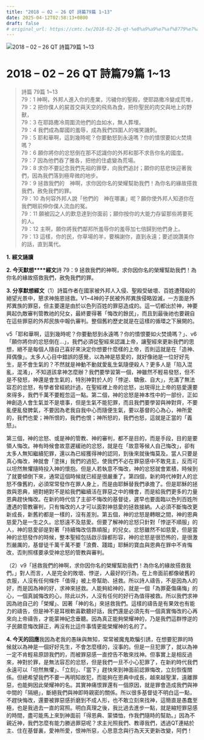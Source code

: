 ```yaml
---
title: "2018 – 02 – 26 QT 詩篇79篇 1~13"
date: 2025-04-12T02:58:13+0800
draft: false
# original_url: https://cmtc.tw/2018-02-26-qt-%e8%a9%a9%e7%af%8779%e7%af%87-113
---
```


![2018 – 02 – 26 QT 詩篇79篇 1~13](/images/qt.jpg   "2018 – 02 – 26 QT 詩篇79篇 1~13")

# 2018 – 02 – 26 QT 詩篇79篇 1~13

> 詩篇 79篇 1~13  
> 79：1 神啊，外邦人進入你的產業，污穢你的聖殿，使耶路撒冷變成荒堆，  
> 79：2 把你僕人的屍首交與天空的飛鳥為食，把你聖民的肉交與地上的野獸，  
> 79：3 在耶路撒冷周圍流他們的血如水，無人葬埋。  
> 79：4 我們成為鄰國的羞辱，成為我們四圍人的嗤笑譏刺。  
> 79：5 耶和華啊，這到幾時呢？你要動怒到永遠嗎？你的憤恨要如火焚燒嗎？  
> 79：6 願你將你的忿怒倒在那不認識你的外邦和那不求告你名的國度。  
> 79：7 因為他們吞了雅各，把他的住處變為荒場。  
> 79：8 求你不要記念我們先祖的罪孽，向我們追討；願你的慈悲快迎著我們，因為我們落到極卑微的地步。  
> 79：9 拯救我們的　神啊，求你因你名的榮耀幫助我們！為你名的緣故搭救我們，赦免我們的罪。  
> 79：10 為何容外邦人說「他們的　神在哪裏」呢？願你使外邦人知道你在我們眼前伸你僕人流血的冤。  
> 79：11 願被囚之人的歎息達到你面前；願你按你的大能力存留那些將要死的人。  
> 79：12 主啊，願你將我們鄰邦所羞辱你的羞辱加七倍歸到他們身上。  
> 79：13 這樣，你的民，你草場的羊，要稱謝你，直到永遠；要述說讚美你的話，直到萬代。

**1.** **經文誦讀**

**2. 今天默想****經文**詩 79：9 拯救我們的神啊，求你因你名的榮耀幫助我們！為你名的緣故搭救我們，赦免我們的罪。

**3. 分享默想經文**（1）詩篇作者在國家被外邦人入侵、聖殿受破壞、百姓遭殘殺的絕望光景中，懇求神施恩拯救。V1~4神的子民被外邦異族侵略毀滅，一方面是外邦異族的罪惡，但主要還是由於以色列百姓的罪惡造成的。這一切都出於神，神要興起仇敵審判管教祂的兒女，最終要得著「悔改的餘民」，而且到最後祂也要親自在這些罪惡的外邦民族中報仇審判。整個舊約歷史就是在這樣的循環之下展開的。

v5「耶和華啊，這到幾時呢？你要動怒到永遠嗎？你的憤恨要如火焚燒嗎？」、v6「願你將你的忿怒倒在…」，我們必須從聖經來認識上帝，讓聖經來更新我們的思想，絕不是每個人隨自己喜好來決定你想要什麼樣的上帝，否則這就是在「造神、拜偶像」。太多人心目中錯誤的感覺，以為神是慈愛的，就好像祂是一位好好先生，是不會生氣的？不然就是神動不動就愛亂生氣隨便殺人？更多人是「陷入混亂，混淆」，不知道該拿神怎麼辦？我們要學習第一個，神雖然不輕易發怒，但不是不發怒，神還是會生氣的，特別神對於人的「悖逆、驕傲、自大」，充滿了無法容忍的忿怒，有學者曾經統計過，在聖經裡上帝的忿怒，出現得比上帝的慈愛還要來得多，我們千萬不要輕忽這一點。第二個，神的忿怒是神本性中的一部份，正如神創造人會生氣並不是壞事，但是生氣不能犯罪，而且我們要學習與神對齊，不要亂便亂發脾氣，不要因為老我自我中心而隨便生氣，要以基督的心為心，神所愛的，我們也愛；神所恨的，我們也恨；神所怒的，我們也怒，這就是正當的「義怒」。

第三個，神的忿怒、或是神的管教、神的審判，都不是目的，而是手段，目的是要領人悔改。神有時候會故意遲緩祂的忿怒，就是在「故意等候人自己悔改」，卻有太多人無知繼續犯罪，還以為已經獲得神的認同，到後來就後悔莫及。當人只要是真心悔改，神就會「塗抹」我們的過犯，使我們不必在罪惡感中不敢見主，反而可以坦然無懼隨時投入神的懷抱。但是人若執意不悔改，神的忿怒就會累積，時候到了就要傾倒下來，通常這個時候就已經是很嚴重了。第四個，新約時代神對人的忿怒不像舊約，必須常常發作在罪人身上，而是由耶穌替我們承擔了。但是耶穌的拯救與恩典，絕對絕對不是給我們繼續活在罪惡之中的機會，而是給我們更多的力量恩典趕快悔改。在新約時代信了主卻不悔改的基督徒，遲早也要面臨以色列百姓所遭遇的管教審判，只有悔改的人才可以面對神慈愛的拯救接納。人必須不斷悔改更新成長，新舊約都是一樣的，沒有差別。第五個，神的忿怒是轉眼之間，神的恩典慈愛乃是一生之久。忿怒遠不及慈愛。但要了解神的忿怒只針對「悖逆不順服」的人，神的慈愛卻是對著「持續悔改信靠順服」的兒女。忿怒雖然不如慈愛，但是當神的忿怒發作的時候，整本聖經包括啟示錄都形容，神的忿怒是很恐怖的，是很激烈嚴厲的，基督徒千萬千萬不要「浪費、踐踏」耶穌的寶血與恩典在罪中不肯悔改，否則照樣要承受神忿怒的管教與審判。

（2）v9「拯救我們的神啊，求你因你名的榮耀幫助我們！為你名的緣故搭救我們。」對人而言，人是完全的敗壞、悖逆，人最好的行為，在上帝面前都像破舊的衣服，人沒有任何條件「值得」被上帝幫助、拯救。所以詩人禱告，不是因為人的好，而是因為神的好，求神來拯救。人能夠給神的，就是一個「為罪憂傷痛悔」的心，一個真誠悔改的心，除此以外，人沒有任何的好行為值得被救。所以我們求神因為祂自己的「榮耀」、因著「神的名」來拯救我們。這樣的禱告是有果效也有能力的禱告，但是神不是耳根軟喜歡聽好話，我們還是必須先有一個真實悔改的心再來向上帝禱告，才能蒙神紀念垂聽。因為真正能夠榮耀神的，乃是我們這群悖逆的子民願意悔改歸正，再沒有比這件事情更能榮耀神的名的了。

**4. 今天的回應**我因為老我的愚昧與無知，常常被魔鬼欺騙引誘，在想要犯罪的時候就以為神是一個好好先生，不會怎麼樣的，沒事的。但是一旦犯罪了，就以為神一定不肯輕易原諒我們的，而被罪惡感一直控告不敢來找神。但事實上是相反過來，神對於罪，是無法容忍的忿怒，但是我們一旦不小心犯罪了，在新約時代我們永遠可以「坦然無懼」、「立刻」、「當下」趕快來到神面前認罪悔改，立刻恢復關係。但總希望我們不要一再明知故犯，而能夠在恩典中成長，越來越聖潔，遠離罪惡，也能夠因此榮耀神的名。其實神痛恨罪還有一個原因，就是罪會造成我們與神中間的「隔絕」，斷絕我們與神即時親密的關係。所以很多基督徒不明白這一點，不趕快悔改，還要被罪惡感折磨到不成人形，也不敢立刻來找神，這簡直是愚蠢至極，也是我過去一直的寫照。明白真理之後，我比過去進步一點，就是縮短罪惡感的時間，盡可能馬上來到神面前「得恩典、蒙憐恤，作我們隨時的幫助。」因為不親近神，我們怎麼有能力勝過罪惡呢？求主光照我們、教導我們，透過QT連結於主、住在基督裏，愛神所愛，恨神所惡，心思意念與行為天天更新改變，阿們！